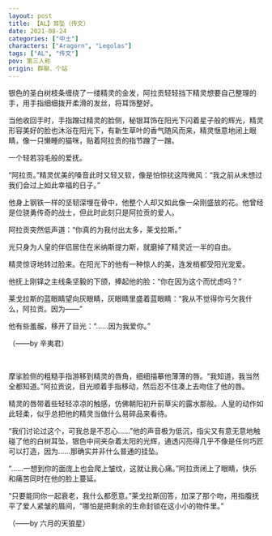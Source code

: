 ```yaml
---
layout: post
title: 【AL】耳坠（传文）
date: 2021-08-24
categories: ["中土"]
characters: ["Aragorn", "Legolas"]
tags: ["AL", "传文"]
pov: 第三人称
origin: 群聊、个站
---
```


银色的圣白树枝条缠绕了一缕精灵的金发，阿拉贡轻轻挡下精灵想要自己整理的手，用手指细细拨开柔滑的发丝，将耳饰整好。

当他收回手时，手指蹭过精灵的脸侧，秘银耳饰在阳光下闪着星子般的辉光，精灵形容美好的脸也沐浴在阳光下，有新生草叶的香气随风而来，精灵惬意地闭上眼睛，像一只懒睡的猫咪，贴着阿拉贡的指节蹭了一蹭。

一个轻若羽毛般的爱抚。

“阿拉贡。”精灵优美的嗓音此时又轻又软，像是怕惊扰这阵微风：“我之前从未想过我们会过上如此幸福的日子。”

他身上钢铁一样的坚韧深埋在骨中，他整个人却又如此像一朵刚盛放的花。他曾经是位骁勇传奇的战士，但此时此刻只是阿拉贡的爱人。

阿拉贡突然低声道：“你真的为我付出太多，莱戈拉斯。”

光只身为人皇的伴侣居住在米纳斯提力斯，就磨掉了精灵近一半的自由。

精灵惊讶地转过脸来。在阳光下的他有一种惊人的美，连发梢都受阳光宠爱。

他抚上刚铎之主线条坚毅的下颌，捧起他的脸：“你在因为这个而忧虑吗？”

莱戈拉斯的蓝眼睛望向灰眼睛，灰眼睛里盛着蓝眼睛：“我从不觉得你亏欠我什么，阿拉贡。因为——”

他有些羞赧，移开了目光：“……因为我爱你。”

（——by 辛夷君）

<br>

摩挲脸侧的粗糙手指游移到精灵的唇角，细细描摹他薄薄的唇。“我知道，我当然全都知道。”阿拉贡说，目光顺着手指移动，然后忍不住凑上去吻住了他的唇。

精灵的唇带着些轻轻凉凉的触感，仿佛朝阳初升前草尖的露水那般。人皇的动作如此轻柔，似乎总把他的精灵当做什么易碎品来看待。

“我们讨论过这个，可我总是不忍心……”他的声音极为低沉，指尖又有意无意地触碰了他的白树耳坠，银色中间夹杂着太阳的光辉，通透闪亮得几乎不像是任何巧匠可以打造，因为……那确实并非什么普通的挂坠。

“……一想到你的面庞上也会爬上皱纹，这就让我心痛。”阿拉贡闭上了眼睛，快乐和痛苦同时在他的脸上蔓延。

“只要能同你一起衰老，我什么都愿意。”莱戈拉斯回答，加深了那个吻，用指腹抚平了爱人紧皱的眉间，“哪怕是把剩余的生命封锁在这小小的物件里。”

（——by 六月的天狼星）

